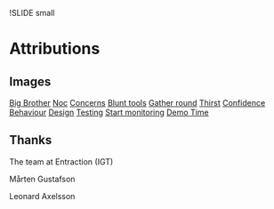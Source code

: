 !SLIDE small
# Attributions

## Images
[Big Brother](http://www.flickr.com/photos/suckamc/2881752547/)
[Noc](http://www.flickr.com/photos/mogwai_83/3022261893)
[Concerns](http://www.flickr.com/photos/sophistechate/2758739495)
[Blunt tools](http://www.flickr.com/photos/stebulus/231058538/)
[Gather round](http://www.flickr.com/photos/wetwebwork/483601441/)
[Thirst](http://www.flickr.com/photos/kh-67/4476573711)
[Confidence](http://www.flickr.com/photos/ncindc/3229050640)
[Behaviour](http://www.flickr.com/photos/marcwathieu/4074496908)
[Design](http://www.flickr.com/photos/27620885@N02/2634223296)
[Testing](http://www.flickr.com/photos/tk-link/2575598759)
[Start monitoring](http://www.flickr.com/photos/tk-link/2575598759)
[Demo Time](http://www.flickr.com/photos/theilr/6657436995)

## Thanks
The team at Entraction (IGT)

Mårten Gustafson

Leonard Axelsson

